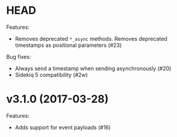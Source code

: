 # HEAD

Features:

- Removes deprecated `*_async` methods. Removes deprecated timestamps as
  positional parameters (#23)

Bug fixes:

- Always send a timestamp when sending asynchronously (#20)
- Sidekiq 5 compatibility (#2w)

# v3.1.0 (2017-03-28) 

Features: 

- Adds support for event payloads (#16)
